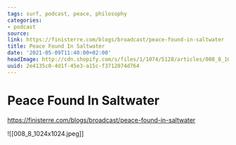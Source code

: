 ```yaml
---
tags: surf, podcast, peace, philosophy
categories:
- podcast
source:
link: https://finisterre.com/blogs/broadcast/peace-found-in-saltwater
title: Peace Found In Saltwater
date: '2021-05-09T11:40:00+02:00'
headImage: http://cdn.shopify.com/s/files/1/1074/5128/articles/008_8_1024x1024.jpg?v=1616152049
uuid: 2e4135c0-4d1f-45e3-a15c-f3712074d764
---
```


# Peace Found In Saltwater
https://finisterre.com/blogs/broadcast/peace-found-in-saltwater

![[008_8_1024x1024.jpeg]]
